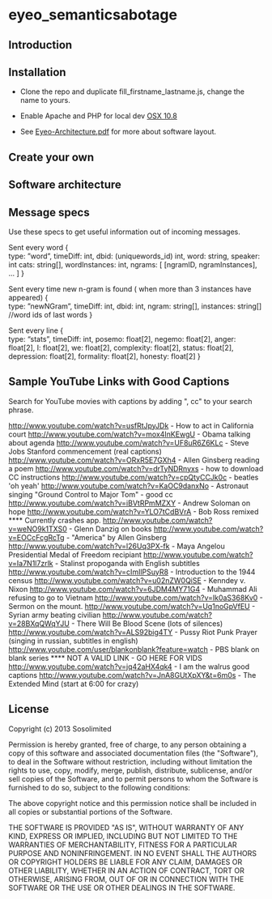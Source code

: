 eyeo_semanticsabotage
=====================


## Introduction 


## Installation

+ Clone the repo and duplicate fill_firstname_lastname.js, change the name to yours.

+ Enable Apache and PHP for local dev [OSX 10.8](http://coolestguyplanettech.com/downtown/install-and-configure-apache-mysql-php-and-phpmyadmin-osx-108-mountain-lion)

+ See [Eyeo-Architecture.pdf](https://github.com/sosolimited/eyeo_semanticsabotage/blob/master/Eyeo-Architecture.pdf) for more about software layout.

## Create your own


## Software architecture


## Message specs

Use these specs to get useful information out of incoming messages.

Sent every word
{  
  type: ”word”, 
  timeDiff: int,
  dbid: (uniquewords_id) int,
  word: string, 
  speaker: int 
  cats: string[], 
  wordInstances: int, 
  ngrams: [ [ngramID, ngramInstances], ... ]
}

Sent every time new n-gram is found ( when more than 3 instances have appeared)
{	
  type: ”newNGram”, 
  timeDiff: int,
  dbid: int,
  ngram: string[],
  instances: string[] //word ids of last words
}

Sent every line
{	
  type: “stats”,
  timeDiff: int,
  posemo: float[2],
  negemo: float[2],
  anger: float[2],
  I: float[2],
  we: float[2],
  complexity: float[2],
  status: float[2],
  depression: float[2],
  formality: float[2],
  honesty: float[2]
}


## Sample YouTube Links with Good Captions

Search for YouTube movies with captions by adding ", cc" to your search phrase.

http://www.youtube.com/watch?v=usfRtJpyJDk - How to act in California court
http://www.youtube.com/watch?v=mox4InKEwgU - Obama talking about agenda
http://www.youtube.com/watch?v=UF8uR6Z6KLc - Steve Jobs Stanford commencement (real captions)
http://www.youtube.com/watch?v=ORxR5E7GXh4 - Allen Ginsberg reading a poem
http://www.youtube.com/watch?v=drTyNDRnyxs - how to download CC instructions
http://www.youtube.com/watch?v=cpQtyCCJk0c - beatles 'oh yeah'
http://www.youtube.com/watch?v=KaOC9danxNo - Astronaut singing "Ground Control to Major Tom" - good cc
http://www.youtube.com/watch?v=iBVtRPmMZXY - Andrew Soloman on hope
http://www.youtube.com/watch?v=YLO7tCdBVrA - Bob Ross remixed **** Currently crashes app.
http://www.youtube.com/watch?v=weNO9k1TXS0 - Glenn Danzig on books
http://www.youtube.com/watch?v=EOCcFcgRcTg - "America" by Allen Ginsberg
http://www.youtube.com/watch?v=l26Uq3PX-fk - Maya Angelou Presidential Medal of Freedom recipiant
http://www.youtube.com/watch?v=Ia7N1l7zrlk - Stalinst propoganda with English subtitles
http://www.youtube.com/watch?v=cImIlPSuyR8 - Introduction to the 1944 census
http://www.youtube.com/watch?v=u02nZW0QiSE - Kenndey v. Nixon
http://www.youtube.com/watch?v=6JDM4MY71G4 - Muhammad Ali refusing to go to Vietnam
http://www.youtube.com/watch?v=Ik0aS368Kv0 - Sermon on the mount.
http://www.youtube.com/watch?v=Uq1noGpVfEU - Syrian army beating civilian 
http://www.youtube.com/watch?v=28BXqQWqYJU - There Will Be Blood Scene (lots of silences)
http://www.youtube.com/watch?v=ALS92big4TY - Pussy Riot Punk Prayer (singing in russian, subtitles in english)
http://www.youtube.com/user/blankonblank?feature=watch - PBS blank on blank series **** NOT A VALID LINK - GO HERE FOR VIDS
http://www.youtube.com/watch?v=jq42aHX4qk4 - I am the walrus good captions
http://www.youtube.com/watch?v=JnA8GUtXpXY&t=6m0s - The Extended Mind (start at 6:00 for crazy)

## License

Copyright (c) 2013 Sosolimited

Permission is hereby granted, free of charge, to any person obtaining a copy
of this software and associated documentation files (the "Software"), to deal
in the Software without restriction, including without limitation the rights
to use, copy, modify, merge, publish, distribute, sublicense, and/or sell
copies of the Software, and to permit persons to whom the Software is
furnished to do so, subject to the following conditions:

The above copyright notice and this permission notice shall be included in
all copies or substantial portions of the Software.

THE SOFTWARE IS PROVIDED "AS IS", WITHOUT WARRANTY OF ANY KIND, EXPRESS OR
IMPLIED, INCLUDING BUT NOT LIMITED TO THE WARRANTIES OF MERCHANTABILITY,
FITNESS FOR A PARTICULAR PURPOSE AND NONINFRINGEMENT. IN NO EVENT SHALL THE
AUTHORS OR COPYRIGHT HOLDERS BE LIABLE FOR ANY CLAIM, DAMAGES OR OTHER
LIABILITY, WHETHER IN AN ACTION OF CONTRACT, TORT OR OTHERWISE, ARISING FROM,
OUT OF OR IN CONNECTION WITH THE SOFTWARE OR THE USE OR OTHER DEALINGS IN
THE SOFTWARE.
